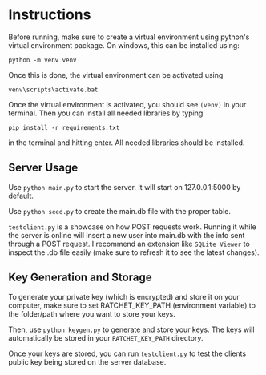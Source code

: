 # Instructions #

Before running, make sure to create a virtual environment using python's virtual environment package. On windows, this can be installed using:

`python -m venv venv`

Once this is done, the virtual environment can be activated using

`venv\scripts\activate.bat`

Once the virtual environment is activated, you should see `(venv)` in your terminal. Then you can install all needed libraries by typing

`pip install -r requirements.txt`

in the terminal and hitting enter. All needed libraries should be installed.


## Server Usage ##
Use `python main.py` to start the server. It will start on 127.0.0.1:5000 by default.

Use `python seed.py` to create the main.db file with the proper table.

`testclient.py` is a showcase on how POST requests work. Running it while the server is online will insert a new user into main.db with the info sent through a POST request. I recommend an extension like `SQLite Viewer` to inspect the .db file easily (make sure to refresh it to see the latest changes).

## Key Generation and Storage ##
To generate your private key (which is encrypted) and store it on your computer, make sure to set RATCHET_KEY_PATH (environment variable) to the folder/path where you want to store your keys.

Then, use `python keygen.py` to generate and store your keys. The keys will automatically be stored in your `RATCHET_KEY_PATH` directory.

Once your keys are stored, you can run `testclient.py` to test the clients public key being stored on the server database.